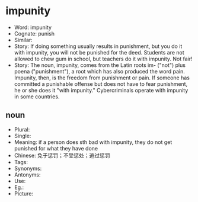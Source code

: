 # impunity

- Word: impunity
- Cognate: punish
- Similar: 
- Story: If doing something usually results in punishment, but you do it with impunity, you will not be punished for the deed. Students are not allowed to chew gum in school, but teachers do it with impunity. Not fair!
- Story: The noun, impunity, comes from the Latin roots im- ("not") plus poena ("punishment"), a root which has also produced the word pain. Impunity, then, is the freedom from punishment or pain. If someone has committed a punishable offense but does not have to fear punishment, he or she does it "with impunity." Cybercriminals operate with impunity in some countries.

## noun

- Plural: 
- Single: 
- Meaning: if a person does sth bad with impunity, they do not get punished for what they have done
- Chinese: 免于惩罚；不受惩处；逃过惩罚
- Tags: 
- Synonyms: 
- Antonyms: 
- Use: 
- Eg.: 
- Picture: 

